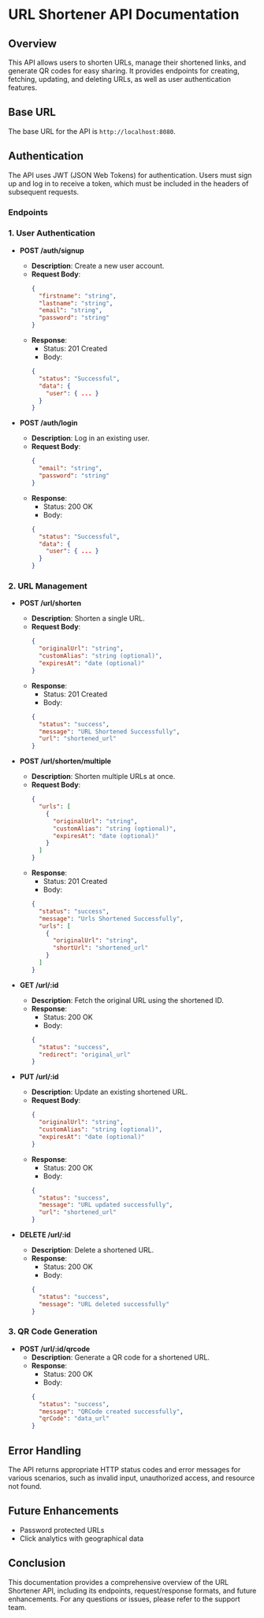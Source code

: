 # URL Shortener API Documentation

## Overview
This API allows users to shorten URLs, manage their shortened links, and generate QR codes for easy sharing. It provides endpoints for creating, fetching, updating, and deleting URLs, as well as user authentication features.

## Base URL
The base URL for the API is `http://localhost:8080`.

## Authentication
The API uses JWT (JSON Web Tokens) for authentication. Users must sign up and log in to receive a token, which must be included in the headers of subsequent requests.

### Endpoints

### 1. User Authentication
- **POST /auth/signup**
  - **Description**: Create a new user account.
  - **Request Body**:
    ```json
    {
      "firstname": "string",
      "lastname": "string",
      "email": "string",
      "password": "string"
    }
    ```
  - **Response**:
    - Status: 201 Created
    - Body:
    ```json
    {
      "status": "Successful",
      "data": {
        "user": { ... }
      }
    }
    ```

- **POST /auth/login**
  - **Description**: Log in an existing user.
  - **Request Body**:
    ```json
    {
      "email": "string",
      "password": "string"
    }
    ```
  - **Response**:
    - Status: 200 OK
    - Body:
    ```json
    {
      "status": "Successful",
      "data": {
        "user": { ... }
      }
    }
    ```

### 2. URL Management
- **POST /url/shorten**
  - **Description**: Shorten a single URL.
  - **Request Body**:
    ```json
    {
      "originalUrl": "string",
      "customAlias": "string (optional)",
      "expiresAt": "date (optional)"
    }
    ```
  - **Response**:
    - Status: 201 Created
    - Body:
    ```json
    {
      "status": "success",
      "message": "URL Shortened Successfully",
      "url": "shortened_url"
    }
    ```

- **POST /url/shorten/multiple**
  - **Description**: Shorten multiple URLs at once.
  - **Request Body**:
    ```json
    {
      "urls": [
        {
          "originalUrl": "string",
          "customAlias": "string (optional)",
          "expiresAt": "date (optional)"
        }
      ]
    }
    ```
  - **Response**:
    - Status: 201 Created
    - Body:
    ```json
    {
      "status": "success",
      "message": "Urls Shortened Successfully",
      "urls": [
        {
          "originalUrl": "string",
          "shortUrl": "shortened_url"
        }
      ]
    }
    ```



- **GET /url/:id**
  - **Description**: Fetch the original URL using the shortened ID.
  - **Response**:
    - Status: 200 OK
    - Body:
    ```json
    {
      "status": "success",
      "redirect": "original_url"
    }
    ```

- **PUT /url/:id**
  - **Description**: Update an existing shortened URL.
  - **Request Body**:
    ```json
    {
      "originalUrl": "string",
      "customAlias": "string (optional)",
      "expiresAt": "date (optional)"
    }
    ```
  - **Response**:
    - Status: 200 OK
    - Body:
    ```json
    {
      "status": "success",
      "message": "URL updated successfully",
      "url": "shortened_url"
    }
    ```

- **DELETE /url/:id**
  - **Description**: Delete a shortened URL.
  - **Response**:
    - Status: 200 OK
    - Body:
    ```json
    {
      "status": "success",
      "message": "URL deleted successfully"
    }
    ```

### 3. QR Code Generation
- **POST /url/:id/qrcode**
  - **Description**: Generate a QR code for a shortened URL.
  - **Response**:
    - Status: 200 OK
    - Body:
    ```json
    {
      "status": "success",
      "message": "QRCode created successfully",
      "qrCode": "data_url"
    }
    ```

## Error Handling
The API returns appropriate HTTP status codes and error messages for various scenarios, such as invalid input, unauthorized access, and resource not found.

## Future Enhancements
- Password protected URLs
- Click analytics with geographical data

## Conclusion
This documentation provides a comprehensive overview of the URL Shortener API, including its endpoints, request/response formats, and future enhancements. For any questions or issues, please refer to the support team.




